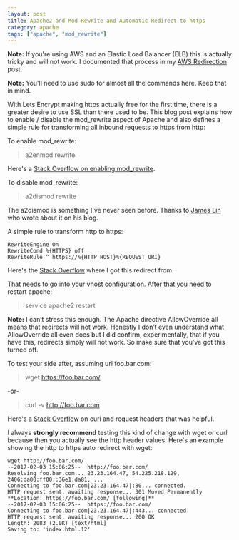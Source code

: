 ```yaml
---
layout: post
title: Apache2 and Mod Rewrite and Automatic Redirect to https
category: apache
tags: ["apache", "mod_rewrite"]
---
```

**Note:** If you're using AWS and an Elastic Load Balancer (ELB) this is actually tricky and will not work.  I documented that process in my [AWS Redirection](http://fuzzyblog.io/blog/aws/2017/02/03/redirecting-http-to-https-with-aws-and-elb.html) post.

**Note:** You'll need to use sudo for almost all the commands here.  Keep that in mind.

With Lets Encrypt making https actually free for the first time, there is a greater desire to use SSL than there used to be.  This blog post explains how to enable / disable the mod_rewrite aspect of Apache and also defines a simple rule for transforming all inbound requests to https from http:

To enable mod_rewrite:

> a2enmod rewrite

Here's a [Stack Overflow on enabling mod_rewrite](http://stackoverflow.com/questions/869092/how-to-enable-mod-rewrite-for-apache-2-2).

To disable mod_rewrite:

> a2dismod rewrite

The a2dismod is something I've never seen before.  Thanks to [James Lin](http://james.lin.net.nz/2010/07/28/ubuntu-apache-enabledisable-modrewrite/) who wrote about it on his blog.

A simple rule to transform http to https:

    RewriteEngine On
    RewriteCond %{HTTPS} off
    RewriteRule ^ https://%{HTTP_HOST}%{REQUEST_URI}
    
Here's the [Stack Overflow](http://stackoverflow.com/questions/16200501/http-to-https-apache-redirection) where I got this redirect from.
    
That needs to go into your vhost configuration.  After that you need to restart apache:

> service apache2 restart

**Note:** I can’t stress this enough. The Apache directive AllowOverride all means that redirects will not work. Honestly I don’t even understand what AllowOverride all even does but I did confirm, experimentally, that if you have this, redirects simply will not work. So make sure that you’ve got this turned off.

To test your side after, assuming url foo.bar.com:

> wget https://foo.bar.com/

-or-

> curl -v http://foo.bar.com

Here's a [Stack Overflow](http://stackoverflow.com/questions/3252851/how-to-display-request-headers-with-command-line-curl) on curl and request headers that was helpful.

I always **strongly recommend** testing this kind of change with wget or curl because then you actually see the http header values.  Here's an example showing the http to https auto redirect with wget:

    wget http://foo.bar.com/
    --2017-02-03 15:06:25--  http://foo.bar.com/
    Resolving foo.bar.com... 23.23.164.47, 54.225.218.129, 2406:da00:ff00::36e1:da81, ...
    Connecting to foo.bar.com|23.23.164.47|:80... connected.
    HTTP request sent, awaiting response... 301 Moved Permanently
    **Location: https://foo.bar.com/ [following]**
    --2017-02-03 15:06:25--  https://foo.bar.com/
    Connecting to foo.bar.com|23.23.164.47|:443... connected.
    HTTP request sent, awaiting response... 200 OK
    Length: 2083 (2.0K) [text/html]
    Saving to: 'index.html.12'
